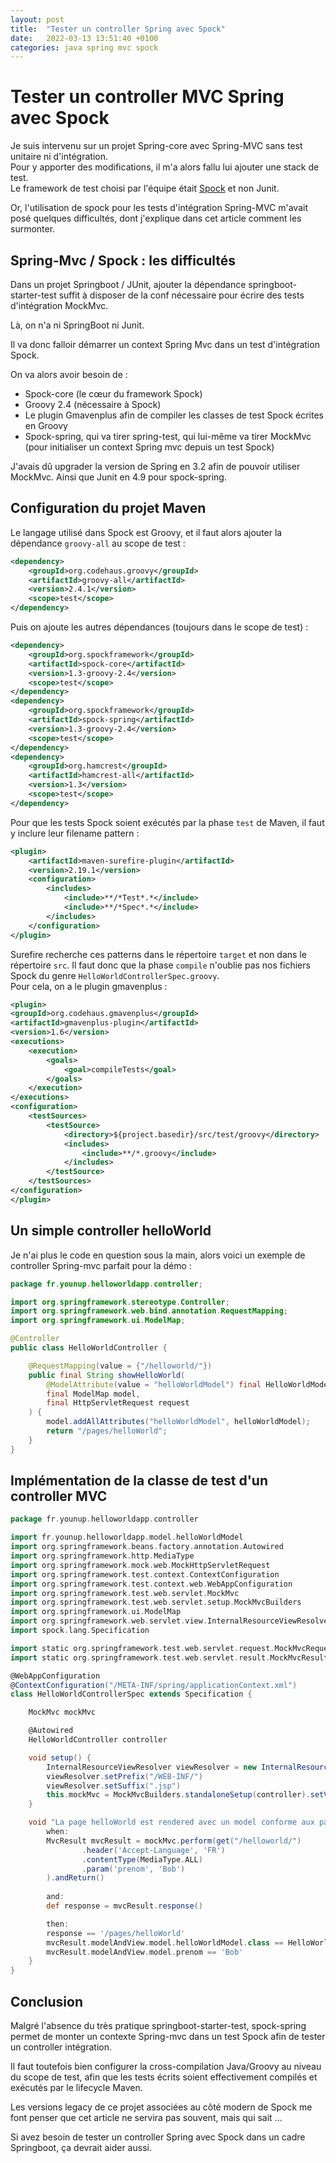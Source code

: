 ```yaml
---
layout: post
title:  "Tester un controller Spring avec Spock"
date:   2022-03-13 13:51:40 +0100
categories: java spring mvc spock
---
```


# Tester un controller MVC Spring avec Spock

Je suis intervenu sur un projet Spring-core avec Spring-MVC sans test unitaire ni d'intégration.  
Pour y apporter des modifications, il m'a alors fallu lui ajouter une stack de test.  
Le framework de test choisi par l'équipe était [Spock](http://spockframework.org/) et non Junit.

Or, l'utilisation de spock pour les tests d'intégration Spring-MVC m'avait posé quelques difficultés, dont j'explique dans cet article comment les surmonter.

## Spring-Mvc / Spock : les difficultés

Dans un projet Springboot / JUnit, ajouter la dépendance springboot-starter-test suffit à disposer de la conf nécessaire pour écrire des tests d'intégration MockMvc.

Là, on n'a ni SpringBoot ni Junit.

Il va donc falloir démarrer un context Spring Mvc dans un test d'intégration Spock.

On va alors avoir besoin de :

* Spock-core (le cœur du framework Spock)
* Groovy 2.4 (nécessaire à Spock)
* Le plugin Gmavenplus afin de compiler les classes de test Spock écrites en Groovy 
* Spock-spring, qui va tirer spring-test, qui lui-même va tirer MockMvc (pour initialiser un context Spring mvc depuis un test Spock)

J'avais dû upgrader la version de Spring en 3.2 afin de pouvoir utiliser MockMvc.
Ainsi que Junit en 4.9 pour spock-spring.

## Configuration du projet Maven

Le langage utilisé dans Spock est Groovy, et il faut alors ajouter la dépendance `groovy-all`  au scope de test :
```xml
<dependency>
    <groupId>org.codehaus.groovy</groupId>
    <artifactId>groovy-all</artifactId>
    <version>2.4.1</version>
    <scope>test</scope>
</dependency>
```
Puis on ajoute les autres dépendances (toujours dans le scope de test) :

```xml
<dependency>
    <groupId>org.spockframework</groupId>
    <artifactId>spock-core</artifactId>
    <version>1.3-groovy-2.4</version>
    <scope>test</scope>
</dependency>
<dependency>
    <groupId>org.spockframework</groupId>
    <artifactId>spock-spring</artifactId>
    <version>1.3-groovy-2.4</version>
    <scope>test</scope>
</dependency>
<dependency>
    <groupId>org.hamcrest</groupId>
    <artifactId>hamcrest-all</artifactId>
    <version>1.3</version>
    <scope>test</scope>
</dependency>
```

Pour que les tests Spock soient exécutés par la phase `test` de Maven, il faut y inclure leur filename pattern :

```xml
<plugin>
    <artifactId>maven-surefire-plugin</artifactId>
    <version>2.19.1</version>
    <configuration>
        <includes>
            <include>**/*Test*.*</include>
            <include>**/*Spec*.*</include>
        </includes>
    </configuration>
</plugin>
```

Surefire recherche ces patterns dans le répertoire `target` et non dans le répertoire `src`.
Il faut donc que la phase `compile` n'oublie pas nos fichiers Spock du genre `HelloWorldControllerSpec.groovy`.  
Pour cela, on a le plugin gmavenplus :

```xml
<plugin>
<groupId>org.codehaus.gmavenplus</groupId>
<artifactId>gmavenplus-plugin</artifactId>
<version>1.6</version>
<executions>
    <execution>
        <goals>
            <goal>compileTests</goal>
        </goals>
    </execution>
</executions>
<configuration>
    <testSources>
        <testSource>
            <directory>${project.basedir}/src/test/groovy</directory>
            <includes>
                <include>**/*.groovy</include>
            </includes>
        </testSource>
    </testSources>
</configuration>
</plugin>
```

## Un simple controller helloWorld

Je n'ai plus le code en question sous la main, alors voici un exemple de controller Spring-mvc parfait pour la démo :

```java
package fr.younup.helloworldapp.controller;

import org.springframework.stereotype.Controller;
import org.springframework.web.bind.annotation.RequestMapping;
import org.springframework.ui.ModelMap;

@Controller
public class HelloWorldController {

    @RequestMapping(value = {"/helloworld/"})
    public final String showHelloWorld(
        @ModelAttribute(value = "helloWorldModel") final HelloWorldModel helloWorldModel,
        final ModelMap model,
        final HttpServletRequest request
    ) {
        model.addAllAttributes("helloWorldModel", helloWorldModel);
        return "/pages/helloWorld";
    }
}
```

## Implémentation de la classe de test d'un controller MVC

```groovy
package fr.younup.helloworldapp.controller

import fr.younup.helloworldapp.model.helloWorldModel
import org.springframework.beans.factory.annotation.Autowired
import org.springframework.http.MediaType
import org.springframework.mock.web.MockHttpServletRequest
import org.springframework.test.context.ContextConfiguration
import org.springframework.test.context.web.WebAppConfiguration
import org.springframework.test.web.servlet.MockMvc
import org.springframework.test.web.servlet.setup.MockMvcBuilders
import org.springframework.ui.ModelMap
import org.springframework.web.servlet.view.InternalResourceViewResolver
import spock.lang.Specification

import static org.springframework.test.web.servlet.request.MockMvcRequestBuilders.get
import static org.springframework.test.web.servlet.result.MockMvcResultMatchers.status

@WebAppConfiguration
@ContextConfiguration("/META-INF/spring/applicationContext.xml")
class HelloWorldControllerSpec extends Specification {

    MockMvc mockMvc

    @Autowired
    HelloWorldController controller

    void setup() {
        InternalResourceViewResolver viewResolver = new InternalResourceViewResolver()
        viewResolver.setPrefix("/WEB-INF/")
        viewResolver.setSuffix(".jsp")
        this.mockMvc = MockMvcBuilders.standaloneSetup(controller).setViewResolvers(viewResolver).build()
    }

    void "La page helloWorld est rendered avec un model conforme aux paramètres de la requete"() {
        when:
        MvcResult mvcResult = mockMvc.perform(get("/helloworld/")
                .header('Accept-Language', 'FR')
                .contentType(MediaType.ALL)
                .param('prenom', 'Bob')
        ).andReturn()
        
        and:
        def response = mvcResult.response()

        then:
        response == '/pages/helloWorld'
        mvcResult.modelAndView.model.helloWorldModel.class == HelloWorldModel
        mvcResult.modelAndView.model.prenom == 'Bob'
    }
}
```

## Conclusion

Malgré l'absence du très pratique springboot-starter-test, spock-spring permet de monter un contexte Spring-mvc dans un test Spock afin de tester un controller intégration.

Il faut toutefois bien configurer la cross-compilation Java/Groovy au niveau du scope de test, afin que les tests écrits soient effectivement compilés et exécutés par le lifecycle Maven.

Les versions legacy de ce projet associées au côté modern de Spock me font penser que cet article ne servira pas souvent, mais qui sait ...

Si avez besoin de tester un controller Spring avec Spock dans un cadre Springboot, ça devrait aider aussi.
